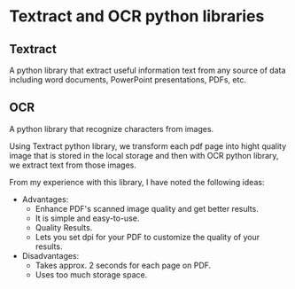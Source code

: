 # Textract and OCR python libraries
## Textract
A python library that extract useful information text from any source of data including word documents, PowerPoint presentations, PDFs, etc.
## OCR
A python library that recognize characters from images.

Using Textract python library, we transform each pdf page into hight quality image that is stored in the local storage and then with OCR python library, we extract text from those images.

From my experience with this library, I have noted the following ideas:
- Advantages:
  - Enhance PDF's scanned image quality and get better results.
  - It is simple and easy-to-use.
  - Quality Results.
  - Lets you set dpi for your PDF to customize the quality of your results.
- Disadvantages:
  - Takes approx. 2 seconds for each page on PDF.
  - Uses too much storage space.

